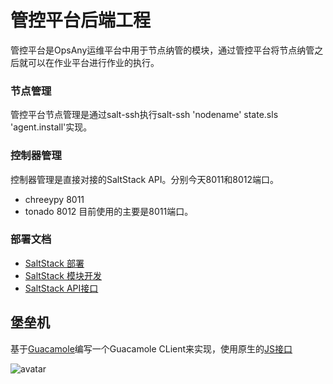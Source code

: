 # 管控平台后端工程

管控平台是OpsAny运维平台中用于节点纳管的模块，通过管控平台将节点纳管之后就可以在作业平台进行作业的执行。

### 节点管理

管控平台节点管理是通过salt-ssh执行salt-ssh 'nodename' state.sls 'agent.install'实现。

### 控制器管理

控制器管理是直接对接的SaltStack API。分别今天8011和8012端口。
- chreeypy 8011
- tonado 8012
目前使用的主要是8011端口。

### 部署文档

- [SaltStack 部署](docs/salt-deploy.md)
- [SaltStack 模块开发](docs/salt-dev.md)
- [SaltStack API接口](docs/salt-api.md)


## 堡垒机

基于[Guacamole](]http://guacamole.apache.org/)编写一个Guacamole CLient来实现，使用原生的[JS接口](http://guacamole.apache.org/doc/guacamole-common-js/)

![avatar](/docs/static/guac-arch.png)

